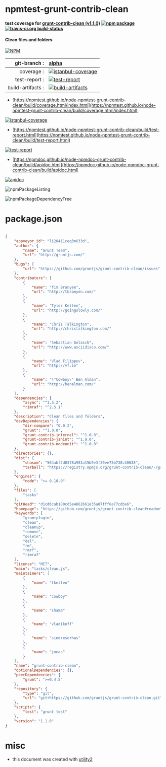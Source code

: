 # npmtest-grunt-contrib-clean

#### test coverage for  [grunt-contrib-clean (v1.1.0)](https://github.com/gruntjs/grunt-contrib-clean#readme)  [![npm package](https://img.shields.io/npm/v/npmtest-grunt-contrib-clean.svg?style=flat-square)](https://www.npmjs.org/package/npmtest-grunt-contrib-clean) [![travis-ci.org build-status](https://api.travis-ci.org/npmtest/node-npmtest-grunt-contrib-clean.svg)](https://travis-ci.org/npmtest/node-npmtest-grunt-contrib-clean)

#### Clean files and folders

[![NPM](https://nodei.co/npm/grunt-contrib-clean.png?downloads=true&downloadRank=true&stars=true)](https://www.npmjs.com/package/grunt-contrib-clean)

| git-branch : | [alpha](https://github.com/npmtest/node-npmtest-grunt-contrib-clean/tree/alpha)|
|--:|:--|
| coverage : | [![istanbul-coverage](https://npmtest.github.io/node-npmtest-grunt-contrib-clean/build/coverage.badge.svg)](https://npmtest.github.io/node-npmtest-grunt-contrib-clean/build/coverage.html/index.html)|
| test-report : | [![test-report](https://npmtest.github.io/node-npmtest-grunt-contrib-clean/build/test-report.badge.svg)](https://npmtest.github.io/node-npmtest-grunt-contrib-clean/build/test-report.html)|
| build-artifacts : | [![build-artifacts](https://npmtest.github.io/node-npmtest-grunt-contrib-clean/glyphicons_144_folder_open.png)](https://github.com/npmtest/node-npmtest-grunt-contrib-clean/tree/gh-pages/build)|

- [https://npmtest.github.io/node-npmtest-grunt-contrib-clean/build/coverage.html/index.html](https://npmtest.github.io/node-npmtest-grunt-contrib-clean/build/coverage.html/index.html)

[![istanbul-coverage](https://npmtest.github.io/node-npmtest-grunt-contrib-clean/build/screenCapture.buildCi.browser.%252Ftmp%252Fbuild%252Fcoverage.lib.html.png)](https://npmtest.github.io/node-npmtest-grunt-contrib-clean/build/coverage.html/index.html)

- [https://npmtest.github.io/node-npmtest-grunt-contrib-clean/build/test-report.html](https://npmtest.github.io/node-npmtest-grunt-contrib-clean/build/test-report.html)

[![test-report](https://npmtest.github.io/node-npmtest-grunt-contrib-clean/build/screenCapture.buildCi.browser.%252Ftmp%252Fbuild%252Ftest-report.html.png)](https://npmtest.github.io/node-npmtest-grunt-contrib-clean/build/test-report.html)

- [https://npmdoc.github.io/node-npmdoc-grunt-contrib-clean/build/apidoc.html](https://npmdoc.github.io/node-npmdoc-grunt-contrib-clean/build/apidoc.html)

[![apidoc](https://npmdoc.github.io/node-npmdoc-grunt-contrib-clean/build/screenCapture.buildCi.browser.%252Ftmp%252Fbuild%252Fapidoc.html.png)](https://npmdoc.github.io/node-npmdoc-grunt-contrib-clean/build/apidoc.html)

![npmPackageListing](https://npmtest.github.io/node-npmtest-grunt-contrib-clean/build/screenCapture.npmPackageListing.svg)

![npmPackageDependencyTree](https://npmtest.github.io/node-npmtest-grunt-contrib-clean/build/screenCapture.npmPackageDependencyTree.svg)



# package.json

```json

{
    "appveyor_id": "li28411ceq3n833d",
    "author": {
        "name": "Grunt Team",
        "url": "http://gruntjs.com/"
    },
    "bugs": {
        "url": "https://github.com/gruntjs/grunt-contrib-clean/issues"
    },
    "contributors": [
        {
            "name": "Tim Branyen",
            "url": "http://tbranyen.com/"
        },
        {
            "name": "Tyler Kellen",
            "url": "http://goingslowly.com/"
        },
        {
            "name": "Chris Talkington",
            "url": "http://christalkington.com/"
        },
        {
            "name": "Sebastian Golasch",
            "url": "http://www.asciidisco.com/"
        },
        {
            "name": "Vlad Filippov",
            "url": "http://vf.io"
        },
        {
            "name": "\"Cowboy\" Ben Alman",
            "url": "http://benalman.com/"
        }
    ],
    "dependencies": {
        "async": "^1.5.2",
        "rimraf": "^2.5.1"
    },
    "description": "Clean files and folders",
    "devDependencies": {
        "dir-compare": "0.0.2",
        "grunt": "^1.0.0",
        "grunt-contrib-internal": "^1.0.0",
        "grunt-contrib-jshint": "^1.0.0",
        "grunt-contrib-nodeunit": "^1.0.0"
    },
    "directories": {},
    "dist": {
        "shasum": "564abf2d0378a983a15b9e3f30ee75b738c40638",
        "tarball": "https://registry.npmjs.org/grunt-contrib-clean/-/grunt-contrib-clean-1.1.0.tgz"
    },
    "engines": {
        "node": ">= 0.10.0"
    },
    "files": [
        "tasks"
    ],
    "gitHead": "d1cd6cab180cd5e4862661e35a87fff8e77cdba6",
    "homepage": "https://github.com/gruntjs/grunt-contrib-clean#readme",
    "keywords": [
        "gruntplugin",
        "clean",
        "cleanup",
        "remove",
        "delete",
        "del",
        "rm",
        "rmrf",
        "rimraf"
    ],
    "license": "MIT",
    "main": "tasks/clean.js",
    "maintainers": [
        {
            "name": "tkellen"
        },
        {
            "name": "cowboy"
        },
        {
            "name": "shama"
        },
        {
            "name": "vladikoff"
        },
        {
            "name": "sindresorhus"
        },
        {
            "name": "jmeas"
        }
    ],
    "name": "grunt-contrib-clean",
    "optionalDependencies": {},
    "peerDependencies": {
        "grunt": ">=0.4.5"
    },
    "repository": {
        "type": "git",
        "url": "git+https://github.com/gruntjs/grunt-contrib-clean.git"
    },
    "scripts": {
        "test": "grunt test"
    },
    "version": "1.1.0"
}
```



# misc
- this document was created with [utility2](https://github.com/kaizhu256/node-utility2)
